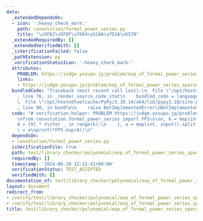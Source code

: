 ```yaml
---
data:
  _extendedDependsOn:
  - icon: ':heavy_check_mark:'
    path: convolution/formal_power_series.py
    title: "\u5F62\u5F0F\u7684\u51AA\u7D1A\u6570"
  _extendedRequiredBy: []
  _extendedVerifiedWith: []
  _isVerificationFailed: false
  _pathExtension: py
  _verificationStatusIcon: ':heavy_check_mark:'
  attributes:
    PROBLEM: https://judge.yosupo.jp/problem/exp_of_formal_power_series_sparse
    links:
    - https://judge.yosupo.jp/problem/exp_of_formal_power_series_sparse
  bundledCode: "Traceback (most recent call last):\n  File \"/opt/hostedtoolcache/PyPy/3.10.14/x64/lib/pypy3.10/site-packages/onlinejudge_verify/documentation/build.py\"\
    , line 76, in _render_source_code_stat\n    bundled_code = language.bundle(\n\
    \  File \"/opt/hostedtoolcache/PyPy/3.10.14/x64/lib/pypy3.10/site-packages/onlinejudge_verify/languages/python.py\"\
    , line 96, in bundle\n    raise NotImplementedError\nNotImplementedError\n"
  code: "# verification-helper: PROBLEM https://judge.yosupo.jp/problem/exp_of_formal_power_series_sparse\n\
    \nfrom convolution.formal_power_series import FPS\n\nn, k = map(int, input().split())\n\
    A = [0] * n\nfor _ in range(k):\n    i, a = map(int, input().split())\n    A[i]\
    \ = a\nprint(*FPS.exp(A))\n"
  dependsOn:
  - convolution/formal_power_series.py
  isVerificationFile: true
  path: test/library_checker/polynomial/exp_of_formal_power_series_spare.test.py
  requiredBy: []
  timestamp: '2024-06-20 12:15:41+09:00'
  verificationStatus: TEST_ACCEPTED
  verifiedWith: []
documentation_of: test/library_checker/polynomial/exp_of_formal_power_series_spare.test.py
layout: document
redirect_from:
- /verify/test/library_checker/polynomial/exp_of_formal_power_series_spare.test.py
- /verify/test/library_checker/polynomial/exp_of_formal_power_series_spare.test.py.html
title: test/library_checker/polynomial/exp_of_formal_power_series_spare.test.py
---
```

